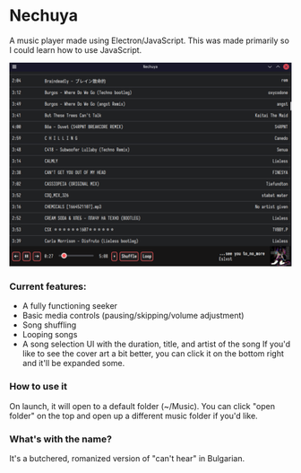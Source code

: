 # Nechuya
A music player made using Electron/JavaScript.
This was made primarily so I could learn how to use JavaScript.

![A screenshot of the UI of Nechuya](images/screenshot69.png)

### Current features:
- A fully functioning seeker
- Basic media controls (pausing/skipping/volume adjustment)
- Song shuffling
- Looping songs
- A song selection UI with the duration, title, and artist of the song
If you'd like to see the cover art a bit better, you can click it on the bottom right and it'll be expanded some.

### How to use it
On launch, it will open to a default folder (~/Music). You can click "open folder" on the top and open up a different music folder if you'd like.

### What's with the name?
It's a butchered, romanized version of "can't hear" in Bulgarian.
